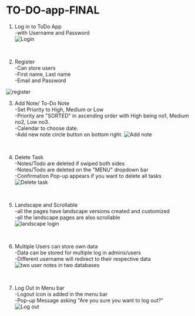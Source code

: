 # TO-DO-app-FINAL
1) Log in to ToDo App <br>
-with Username and Password <br>
![Login](https://user-images.githubusercontent.com/50696630/113488303-eb84d880-94dc-11eb-82ce-43021e91d334.gif)
<br>

2) Register <br>
-Can store users <br>
-First name, Last name <br>
-Email and Password <br>

![register](https://user-images.githubusercontent.com/50696630/113488389-90071a80-94dd-11eb-811d-813cad46de1f.gif)
<br>

3) Add Note/ To-Do Note <br>
-Set Priority to High, Medium or Low <br>
-Priority are "SORTED" in ascending order with High being no1, Medium no2, Low no3. <br>
-Calendar to choose date. <br>
-Add new note circle button on bottom right. 
![Add note](https://user-images.githubusercontent.com/50696630/113488413-b3ca6080-94dd-11eb-9810-2d43fc08399e.gif)
<br>

4) Delete Task <br>
-Notes/Todo are deleted if swiped both sides <br>
-Notes/Todo are deleted on the "MENU" dropdown bar <br>
-Confirmation Pop-up appears if you want to delete all tasks <br>
![Delete task](https://user-images.githubusercontent.com/50696630/113488532-7dd9ac00-94de-11eb-82e8-994a215c7a60.gif)
<br>

5) Landscape and Scrollable <br>
-all the pages have landscape versions created and customized <br>
-all the landscape pages are also scrollable <br>
![landscape login](https://user-images.githubusercontent.com/50696630/113488634-03f5f280-94df-11eb-9ba1-04b4a854a464.gif)
<br>

6) Multiple Users can store own data <br>
-Data can be stored for multiple log in admins/users <br>
-Different username will redirect to their respective data <br>
![two user notes in two databases](https://user-images.githubusercontent.com/50696630/113488712-723ab500-94df-11eb-9cbe-af44d895b5ad.gif)
<br>

7) Log Out in Menu bar <br>
-Logout icon is added in the menu bar <br>
-Pop-up Message asking "Are you sure you want to log out?" <br>
![Log out](https://user-images.githubusercontent.com/50696630/113488677-47506100-94df-11eb-8807-0249b6338b16.gif)
<br>

